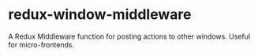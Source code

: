 # redux-window-middleware
A Redux Middleware function for posting actions to other windows. Useful for micro-frontends.

